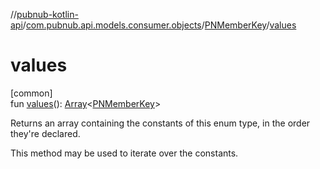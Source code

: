 //[pubnub-kotlin-api](../../../index.md)/[com.pubnub.api.models.consumer.objects](../index.md)/[PNMemberKey](index.md)/[values](values.md)

# values

[common]\
fun [values](values.md)(): [Array](https://kotlinlang.org/api/latest/jvm/stdlib/kotlin/-array/index.html)&lt;[PNMemberKey](index.md)&gt;

Returns an array containing the constants of this enum type, in the order they're declared.

This method may be used to iterate over the constants.
